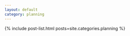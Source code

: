 ```yaml
---
layout: default
category: planning
---
```


{% include post-list.html posts=site.categories.planning %}
